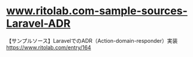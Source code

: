 # www.ritolab.com-sample-sources-Laravel-ADR
【サンプルソース】LaravelでのADR（Action-domain-responder）実装  
https://www.ritolab.com/entry/164
